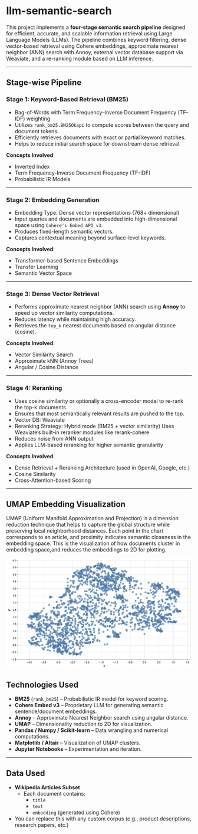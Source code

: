 # llm-semantic-search

This project implements a **four-stage semantic search pipeline** designed for efficient, accurate, and scalable information retrieval using Large Language Models (LLMs). The pipeline combines keyword filtering, dense vector-based retrieval using Cohere embeddings, approximate nearest neighbor (ANN) search with Annoy, external vector database support via Weaviate, and a re-ranking module based on LLM inference.


---

## Stage-wise Pipeline

### Stage 1: Keyword-Based Retrieval (BM25)

- Bag-of-Words with Term Frequency–Inverse Document Frequency (TF-IDF) weighting
- Utilizes `rank_bm25.BM25Okapi` to compute scores between the query and document tokens.
- Efficiently retrieves documents with exact or partial keyword matches.
- Helps to reduce initial search space for downstream dense retrieval.

**Concepts Involved**:
- Inverted Index
- Term Frequency-Inverse Document Frequency (TF-IDF)
- Probabilistic IR Models

---

### Stage 2: Embedding Generation

- Embedding Type: Dense vector representations (768+ dimensional)
- Input queries and documents are embedded into high-dimensional space using `Cohere's Embed API v3`.
- Produces fixed-length semantic vectors.
- Captures contextual meaning beyond surface-level keywords.

**Concepts Involved**:
- Transformer-based Sentence Embeddings
- Transfer Learning
- Semantic Vector Space

---

### Stage 3: Dense Vector Retrieval

- Performs approximate nearest neighbor (ANN) search using **Annoy** to speed up vector similarity computations.
- Reduces latency while maintaining high accuracy.
- Retrieves the `top_k` nearest documents based on angular distance (cosine).

**Concepts Involved**:
- Vector Similarity Search
- Approximate kNN (Annoy Trees)
- Angular / Cosine Distance

---

### Stage 4: Reranking

- Uses cosine similarity or optionally a cross-encoder model to re-rank the top-k documents.
- Ensures that most semantically relevant results are pushed to the top.
- Vector DB: Weaviate
- Reranking Strategy: Hybrid mode (BM25 + vector similarity)
                      Uses Weaviate’s built-in reranker modules like rerank-cohere
- Reduces noise from ANN output
- Applies LLM-based reranking for higher semantic granularity

**Concepts Involved**:
- Dense Retrieval + Reranking Architecture (used in OpenAI, Google, etc.)
- Cosine Similarity
- Cross-Attention-based Scoring

---

## UMAP Embedding Visualization

UMAP (Uniform Manifold Approximation and Projection) is a dimension reduction technique that helps to capture the global structure while preserving local neighborhood distances. Each point in the chart corresponds to an article, and proximity indicates semantic closeness in the embedding space. This is the visualization of how documents cluster in embedding space,and reduces the embeddings to 2D for plotting.

<p align="center">
  <img src="llm_search/charts/umap_plot.png" alt="UMAP" width="600"/>
</p>

## Technologies Used

- **BM25** (`rank_bm25`) – Probabilistic IR model for keyword scoring.
- **Cohere Embed v3** – Proprietary LLM for generating semantic sentence/document embeddings.
- **Annoy** – Approximate Nearest Neighbor search using angular distance.
- **UMAP** – Dimensionality reduction to 2D for visualization.
- **Pandas / Numpy / Scikit-learn** – Data wrangling and numerical computations.
- **Matplotlib / Altair** – Visualization of UMAP clusters.
- **Jupyter Notebooks** – Experimentation and iteration.

---

## Data Used

- **Wikipedia Articles Subset**
  - Each document contains:
    - `title`
    - `text`
    - `embedding` (generated using Cohere)
- You can replace this with any custom corpus (e.g., product descriptions, research papers, etc.)

